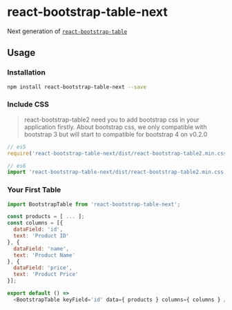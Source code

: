 # react-bootstrap-table-next
Next generation of [`react-bootstrap-table`](https://github.com/AllenFang/react-bootstrap-table)

## Usage

### Installation

```sh
npm install react-bootstrap-table-next --save
```

### Include CSS

> react-bootstrap-table2 need you to add bootstrap css in your application firstly. About bootstrap css, we only compatible with bootstrap 3 but will start to compatible for bootstrap 4 on v0.2.0

```js
// es5 
require('react-bootstrap-table-next/dist/react-bootstrap-table2.min.css');

// es6
import 'react-bootstrap-table-next/dist/react-bootstrap-table2.min.css';
```

### Your First Table

```js
import BootstrapTable from 'react-bootstrap-table-next';

const products = [ ... ];
const columns = [{
  dataField: 'id',
  text: 'Product ID'
}, {
  dataField: 'name',
  text: 'Product Name'
}, {
  dataField: 'price',
  text: 'Product Price'
}];

export default () =>
  <BootstrapTable keyField='id' data={ products } columns={ columns } />
```